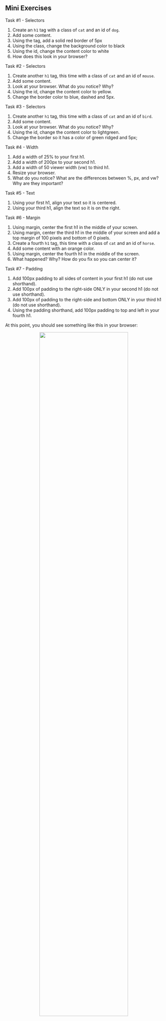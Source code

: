 ## Mini Exercises


Task #1 - Selectors

1. Create an `h1` tag with a class of `cat` and an id of `dog`.
1. Add some content.
1. Using the tag, add a solid red border of 5px
1. Using the class, change the background color to black
1. Using the id, change the content color to white
1. How does this look in your browser?

Task #2 - Selectors

1. Create another `h1` tag, this time with a class of `cat` and an id of `mouse`.
1. Add some content.
1. Look at your browser. What do you notice? Why?
1. Using the id, change the content color to yellow.
1. Change the border color to blue, dashed and 5px.

Task #3 - Selectors

1. Create another `h1` tag, this time with a class of `cat` and an id of `bird`.
1. Add some content.
1. Look at your browser. What do you notice? Why?
1. Using the id, change the content color to lightgreen.
1. Change the border so it has a color of green ridged and 5px;

Task #4 - Width

1. Add a width of 25% to your first h1.
1. Add a width of 200px to your second h1.
1. Add a width of 50 viewer width (vw) to third h1.
1. Resize your browser.
1. What do you notice? What are the differences between %, px, and vw? Why are they important?

Task #5 - Text

1. Using your first h1, align your text so it is centered.
1. Using your third h1, align the text so it is on the right.

Task #6 - Margin

1. Using margin, center the first h1 in the middle of your screen.
1. Using margin, center the third h1 in the middle of your screen and add a top margin of 100 pixels and bottom of 0 pixels.
1. Create a fourth `h1` tag, this time with a class of `cat` and an id of `horse`.
1. Add some content with an orange color.
1. Using margin, center the fourth h1 in the middle of the screen.
1. What happened? Why? How do you fix so you can center it?

Task #7 - Padding

1. Add 100px padding to all sides of content in your first h1 (do not use shorthand).
1. Add 100px of padding to the right-side ONLY in your second h1 (do not use shorthand).
1. Add 100px of padding to the right-side and bottom ONLY in your third h1 (do not use shorthand).
1. Using the padding shorthand, add 100px padding to top and left in your fourth h1.

At this point, you should see something like this in your browser:

<p align="center">
  <img src="./project_assets/project_1/Screen1.png" width=75%>
</p>

Comment out your h1 tags.

Task #8 - Images and Inline Elements

1. Add the following image to your assets folder: [code image](./project_assets/project_1/computer-code.jpeg)
1. Add an image tag to your `index.html` linked to the image you added to your assets folder.
1. What happened???
1. Add a width of 50%.
1. Using margin, center the image in the middle of screen.
1. What happened? Why? (HINT: research inline versus block elements)
1. Add a div tag and move your image tag into the div
1. Add a border to the div. 
1. What do you notice?
1. Add a width of 25% to your div.
1. What is happening ot the image inside?
1. Comment out the width of your image.
1. Notice the border in comparison to your image?
1. Uncomment your width of the image and change to 100%.
1. Look better?
1. Notice the small white space under the image. Why is this happening?

Task #9 - Images, Margin and Padding

1. Add a height of 300px to your div.
1. Add a height of 100% to your image.
1. Using margin, center the div in the middle of the screen.

Task #11 - Specificity and Inhertitance

1. Add four `p` tags with various, short content.
1. Using the `p` tag selector, increase the font size of ALL the content to 36px.
1. Using the `p` tag, change the weight of the font to `bold` for all the element.
1. Add ids to each of the elements: `p1`, `p2`, `p3`, and `p4`
1. Add `changeFont` as a class to each of the elements.
1. Using tag and class combination, change the color of all the content to darkblue
1. Using the id, change the color of the third `p` tag content to red.
1. Why did the other elements NOT change color?
1. Add the following after all the other `p` tag styling:  `p { color: green}`
1. Anything happen? Why or why not?
1. Change the styling in #9 to `p.changeFont { color: green}`.
1. What happened to the third element? Why did it not change?

At this point, you should see something like this in your browser:
<p align="center"><img src="./project_assets/project_1/Screen2.png" width=75%></p>

Task #12 - Speed Round

1. Add three h2 tags with various content

    * make the font bold and 36px in size
    * give them various background colors
    * style them so they are staggered like steps
    <p align="center"><img src="./project_assets/project_1/Screen3.png" width=75%></p>

1. Add three images to your html using divs

    * add borders to the images
    * postion the images inside divs so they have a clored background
    * style them so they are staggered like steps
    <p align="center"><img src="./project_assets/project_1/Screen4.png" width=75%></p>

<hr>